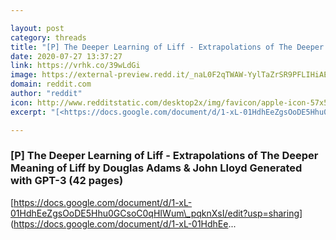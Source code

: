 ```yaml
---

layout: post
category: threads
title: "[P] The Deeper Learning of Liff - Extrapolations of The Deeper Meaning of Liff by Douglas Adams &amp; John Lloyd Generated with GPT-3 (42 pages)"
date: 2020-07-27 13:37:27
link: https://vrhk.co/39wLdGi
image: https://external-preview.redd.it/_naL0F2qTWAW-YylTaZrSR9PFLIHiAEfYq7XX8dLzHM.jpg?width=1200&height=628.272251309&auto=webp&crop=1200:628.272251309,smart&s=d0fb87748ec869be2c60a9c430561ecdafd98055
domain: reddit.com
author: "reddit"
icon: http://www.redditstatic.com/desktop2x/img/favicon/apple-icon-57x57.png
excerpt: "[<https://docs.google.com/document/d/1-xL-01HdhEeZgsOoDE5Hhu0GCsoC0qHIWum\_pqknXsI/edit?usp=sharing>](<https://docs.google.com/document/d/1-xL-01HdhEe>..."

---
```


### [P] The Deeper Learning of Liff - Extrapolations of The Deeper Meaning of Liff by Douglas Adams &amp; John Lloyd Generated with GPT-3 (42 pages)

[<https://docs.google.com/document/d/1-xL-01HdhEeZgsOoDE5Hhu0GCsoC0qHIWum\_pqknXsI/edit?usp=sharing>](<https://docs.google.com/document/d/1-xL-01HdhEe>...